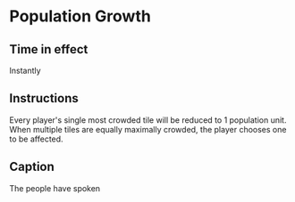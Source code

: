 
# Population Growth

## Time in effect

Instantly

## Instructions

Every player's single most crowded tile will be reduced to 1 population unit. When multiple tiles are equally maximally crowded, the player chooses one to be affected.

## Caption

The people have spoken

